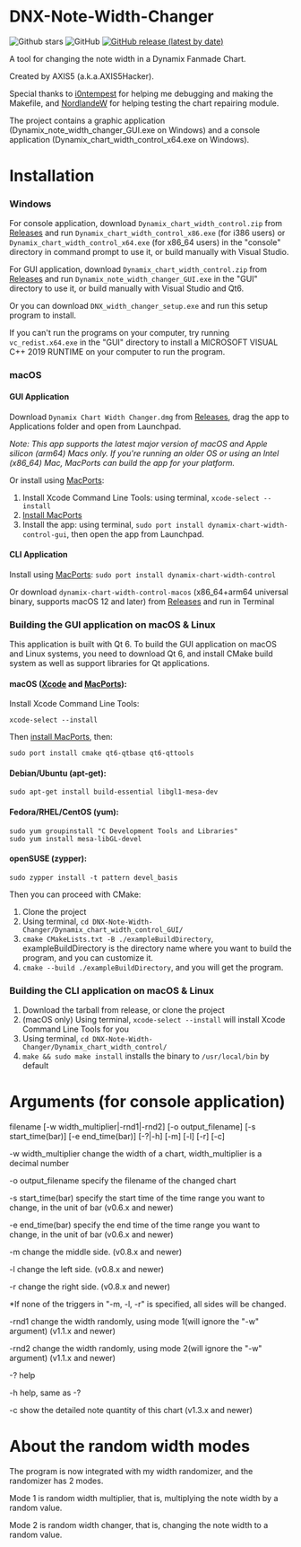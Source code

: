 # DNX-Note-Width-Changer
![Github stars](https://img.shields.io/github/stars/AXIS5hacker/DNX-Note-Width-Changer?logo=github)
![GitHub](https://img.shields.io/github/license/AXIS5hacker/DNX-Note-Width-Changer)
[![GitHub release (latest by date)](https://img.shields.io/github/v/release/AXIS5hacker/DNX-Note-Width-Changer?color=violet)](https://github.com/AXIS5hacker/DNX-Note-Width-Changer/releases/tag/v1.0.5)

A tool for changing the note width in a Dynamix Fanmade Chart.

Created by AXIS5 (a.k.a.AXIS5Hacker).

Special thanks to [i0ntempest](https://github.com/i0ntempest) for helping me debugging and making the Makefile, and [NordlandeW](https://github.com/NagaseIori) for helping testing the chart repairing module.

The project contains a graphic application (Dynamix_note_width_changer_GUI.exe on Windows) and a console application (Dynamix_chart_width_control_x64.exe on Windows).

# Installation

### Windows

For console application, download `Dynamix_chart_width_control.zip` from [Releases](https://github.com/AXIS5hacker/DNX-Note-Width-Changer/releases) and run `Dynamix_chart_width_control_x86.exe` (for i386 users) or `Dynamix_chart_width_control_x64.exe` (for x86_64 users) in the "console" directory in command prompt to use it, or build manually with Visual Studio.

For GUI application, download `Dynamix_chart_width_control.zip` from [Releases](https://github.com/AXIS5hacker/DNX-Note-Width-Changer/releases) and run `Dynamix_note_width_changer_GUI.exe` in the "GUI" directory to use it, or build manually with Visual Studio and Qt6.

Or you can download `DNX_width_changer_setup.exe` and run this setup program to install.

If you can't run the programs on your computer, try running `vc_redist.x64.exe` in the "GUI" directory to install a MICROSOFT VISUAL C++ 2019 RUNTIME on your computer to run the program.

### macOS

#### GUI Application

Download  `Dynamix Chart Width Changer.dmg` from [Releases](https://github.com/AXIS5hacker/DNX-Note-Width-Changer/releases), drag the app to Applications folder and open from Launchpad.

*Note: This app supports the latest major version of macOS and Apple silicon (arm64) Macs only. If you're running an older OS or using an Intel (x86_64) Mac, MacPorts can build the app for your platform.*

Or install using [MacPorts](https://www.macports.org): 

1. Install Xcode Command Line Tools: using terminal, `xcode-select --install`
2. [Install MacPorts](https://www.macports.org/install.php)
3. Install the app: using terminal, `sudo port install dynamix-chart-width-control-gui`, then open the app from Launchpad.

#### CLI Application

Install using [MacPorts](https://www.macports.org): `sudo port install dynamix-chart-width-control`

Or download `dynamix-chart-width-control-macos` (x86_64+arm64 universal binary, supports macOS 12 and later) from [Releases](https://github.com/AXIS5hacker/DNX-Note-Width-Changer/releases) and run in Terminal

### Building the GUI application on macOS & Linux

This application is built with Qt 6. To build the GUI application on macOS and Linux systems, you need to download Qt 6, and install CMake build system as well as support libraries for Qt applications.

#### macOS ([Xcode](https://developer.apple.com/xcode/) and [MacPorts](https://www.macports.org)):

Install Xcode Command Line Tools:

`xcode-select --install`

Then [install MacPorts](https://www.macports.org/install.php), then:

`sudo port install cmake qt6-qtbase qt6-qttools`

#### Debian/Ubuntu (apt-get):

`sudo apt-get install build-essential libgl1-mesa-dev`

#### Fedora/RHEL/CentOS (yum):

```
sudo yum groupinstall "C Development Tools and Libraries"
sudo yum install mesa-libGL-devel
```

#### openSUSE (zypper):

`sudo zypper install -t pattern devel_basis`

Then you can proceed with CMake:

1. Clone the project
2. Using terminal, `cd DNX-Note-Width-Changer/Dynamix_chart_width_control_GUI/`
3. `cmake CMakeLists.txt -B ./exampleBuildDirectory`, exampleBuildDirectory is the directory name where you want to build the program, and you can customize it.
4. `cmake --build ./exampleBuildDirectory`, and you will get the program.

### Building the CLI application on macOS & Linux

1. Download the tarball from release, or clone the project
2. (macOS only) Using terminal, `xcode-select --install`  will install Xcode Command Line Tools for you
3. Using terminal, `cd DNX-Note-Width-Changer/Dynamix_chart_width_control/`
4. `make && sudo make install` installs the binary to `/usr/local/bin` by default

# Arguments (for console application)

filename [-w width_multiplier|-rnd1|-rnd2] [-o output_filename] [-s start_time(bar)] [-e end_time(bar)] [-?|-h] [-m] [-l] [-r] [-c]


-w width_multiplier	   change the width of a chart, width_multiplier is a decimal number

-o output_filename     specify the filename of the changed chart

-s start_time(bar)	   specify the start time of the time range you want to change, in the unit of bar (v0.6.x and newer)

-e end_time(bar)	   specify the end time of the time range you want to change, in the unit of bar (v0.6.x and newer)

-m                   change the middle side. (v0.8.x and newer)

-l                   change the left side. (v0.8.x and newer)

-r                   change the right side. (v0.8.x and newer)

*If none of the triggers in "-m, -l, -r" is specified, all sides will be changed.

-rnd1                change the width randomly, using mode 1(will ignore the "-w" argument) (v1.1.x and newer)

-rnd2                change the width randomly, using mode 2(will ignore the "-w" argument) (v1.1.x and newer)

-?                      help

-h                      help, same as -?

-c                   show the detailed note quantity of this chart (v1.3.x and newer)

# About the random width modes

The program is now integrated with my width randomizer, and the randomizer has 2 modes.

Mode 1 is random width multiplier, that is, multiplying the note width by a random value.

Mode 2 is random width changer, that is, changing the note width to a random value.
